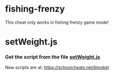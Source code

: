 # fishing-frenzy

This cheat only works in fishing frenzy game mode!

# setWeight.js

### Get the script from the file [setWeight.js](https://raw.githubusercontent.com/glixzzy/blooket-hack/main/fishing-frenzy/setWeight.js)

New scripts are at:
https://schoolcheats.net/blooket
